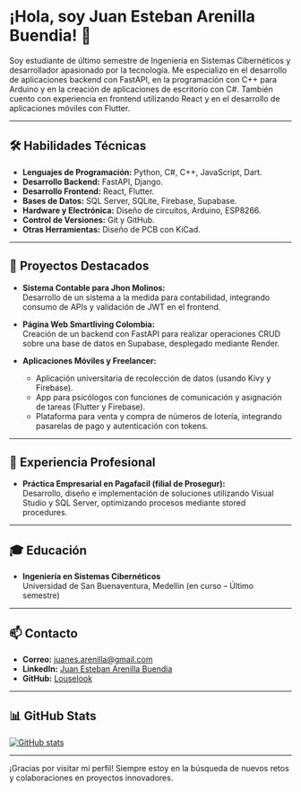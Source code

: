 # ¡Hola, soy Juan Esteban Arenilla Buendia! 👋

Soy estudiante de último semestre de Ingeniería en Sistemas Cibernéticos y desarrollador apasionado por la tecnología. Me especializo en el desarrollo de aplicaciones backend con FastAPI, en la programación con C++ para Arduino y en la creación de aplicaciones de escritorio con C#. También cuento con experiencia en frontend utilizando React y en el desarrollo de aplicaciones móviles con Flutter.

---

## 🛠️ Habilidades Técnicas

- **Lenguajes de Programación:** Python, C#, C++, JavaScript, Dart.
- **Desarrollo Backend:** FastAPI, Django.
- **Desarrollo Frontend:** React, Flutter.
- **Bases de Datos:** SQL Server, SQLite, Firebase, Supabase.
- **Hardware y Electrónica:** Diseño de circuitos, Arduino, ESP8266.
- **Control de Versiones:** Git y GitHub.
- **Otras Herramientas:** Diseño de PCB con KiCad.

---

## 🚀 Proyectos Destacados

- **Sistema Contable para Jhon Molinos:**  
  Desarrollo de un sistema a la medida para contabilidad, integrando consumo de APIs y validación de JWT en el frontend.

- **Página Web Smartliving Colombia:**  
  Creación de un backend con FastAPI para realizar operaciones CRUD sobre una base de datos en Supabase, desplegado mediante Render.

- **Aplicaciones Móviles y Freelancer:**  
  - Aplicación universitaria de recolección de datos (usando Kivy y Firebase).  
  - App para psicólogos con funciones de comunicación y asignación de tareas (Flutter y Firebase).  
  - Plataforma para venta y compra de números de lotería, integrando pasarelas de pago y autenticación con tokens.

---

## 💼 Experiencia Profesional

- **Práctica Empresarial en Pagafacil (filial de Prosegur):**  
  Desarrollo, diseño e implementación de soluciones utilizando Visual Studio y SQL Server, optimizando procesos mediante stored procedures.

---

## 🎓 Educación

- **Ingeniería en Sistemas Cibernéticos**  
  Universidad de San Buenaventura, Medellín (en curso – Último semestre)

---

## 📫 Contacto

- **Correo:** [juanes.arenilla@gmail.com](mailto:juanes.arenilla@gmail.com)
- **LinkedIn:** [Juan Esteban Arenilla Buendia](https://www.linkedin.com/in/juanes-arenilla-buendia)
- **GitHub:** [Louselook](https://github.com/Louselook)

---

## 📊 GitHub Stats

[![GitHub stats](https://github-readme-stats.vercel.app/api?username=Louselook&show_icons=true&theme=radical)](https://github.com/Louselook)

---

¡Gracias por visitar mi perfil! Siempre estoy en la búsqueda de nuevos retos y colaboraciones en proyectos innovadores.
